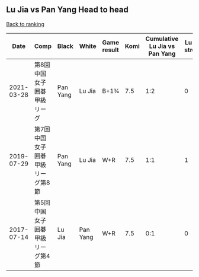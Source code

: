 ## Lu Jia vs Pan Yang Head to head

[Back to ranking](../../index.md)




| **Date** | **Comp** | **Black** | **White** | **Game result** | **Komi** | **Cumulative Lu Jia vs Pan Yang** | **Lu Jia streak** | **Pan Yang streak** | 
| --- | --- | --- | --- | --- | --- | --- | --- | --- |
| 2021-03-28 | 第8回中国女子囲碁甲級リーグ | Pan Yang | Lu Jia | B+1¾ | 7.5 | 1:2 | 0 | 1 | 
| 2019-07-29 | 第7回中国女子囲碁甲級リーグ第8節 | Pan Yang | Lu Jia | W+R | 7.5 | 1:1 | 1 | 0 | 
| 2017-07-14 | 第5回中国女子囲碁甲級リーグ第4節 | Lu Jia | Pan Yang | W+R | 7.5 | 0:1 | 0 | 1 |




